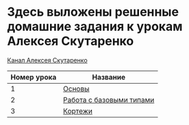 # Здесь выложены решенные домашние задания к урокам Алексея Скутаренко
[Канал Алексея Скутаренко](https://www.youtube.com/watch?v=crzT-L7AaNQ&t=2s)

|Номер урока  | Название  
|--|--|
| 1 | [Основы](https://github.com/jykaswift/Skutarenko/tree/master/Lesson%201%20Basics) |
| 2 | [Работа с базовыми типами](https://github.com/jykaswift/Skutarenko/tree/master/Lesson%202%20Data%20types) | 
| 3 | [Кортежи](https://github.com/jykaswift/Skutarenko/tree/master/Lesson%203%20Tuple) | 
